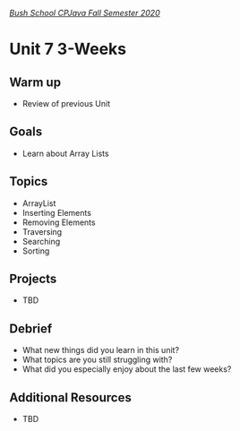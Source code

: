 [_Bush School CPJava Fall Semester 2020_](https://chandrunarayan.github.io/cpjava/)

# Unit 7 3-Weeks

## Warm up
* Review of previous Unit

## Goals
* Learn about Array Lists

## Topics
* ArrayList
* Inserting Elements
* Removing Elements
* Traversing
* Searching
* Sorting

## Projects
* TBD

## Debrief
* What new things did you learn in this unit?
* What topics are you still struggling with?
* What did you especially enjoy about the last few weeks?

## Additional Resources
* TBD
